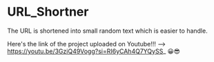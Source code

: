 # URL_Shortner
The URL is shortened into small random text which is easier to handle.

Here's the link of the project uploaded on Youtube!!! --> https://youtu.be/3GziQ49Vogg?si=RI6yCAh4Q7YQySS_ 😀😎
